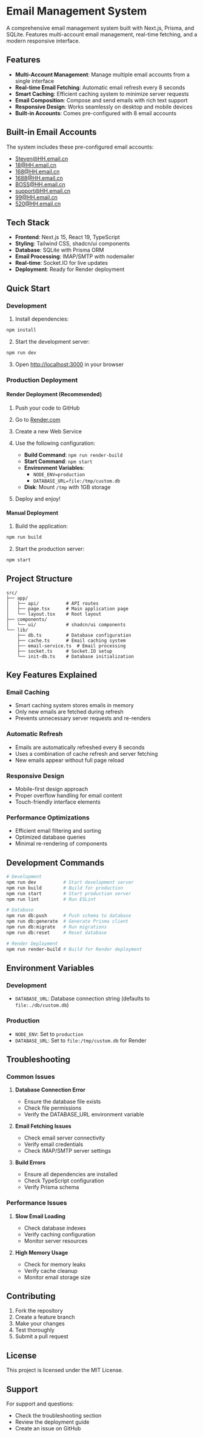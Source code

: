 # Email Management System

A comprehensive email management system built with Next.js, Prisma, and SQLite. Features multi-account email management, real-time fetching, and a modern responsive interface.

## Features

- **Multi-Account Management**: Manage multiple email accounts from a single interface
- **Real-time Email Fetching**: Automatic email refresh every 8 seconds
- **Smart Caching**: Efficient caching system to minimize server requests
- **Email Composition**: Compose and send emails with rich text support
- **Responsive Design**: Works seamlessly on desktop and mobile devices
- **Built-in Accounts**: Comes pre-configured with 8 email accounts

## Built-in Email Accounts

The system includes these pre-configured email accounts:
- Steven@HH.email.cn
- 18@HH.email.cn
- 168@HH.email.cn
- 1688@HH.email.cn
- BOSS@HH.email.cn
- support@HH.email.cn
- 99@HH.email.cn
- 520@HH.email.cn

## Tech Stack

- **Frontend**: Next.js 15, React 19, TypeScript
- **Styling**: Tailwind CSS, shadcn/ui components
- **Database**: SQLite with Prisma ORM
- **Email Processing**: IMAP/SMTP with nodemailer
- **Real-time**: Socket.IO for live updates
- **Deployment**: Ready for Render deployment

## Quick Start

### Development

1. Install dependencies:
```bash
npm install
```

2. Start the development server:
```bash
npm run dev
```

3. Open [http://localhost:3000](http://localhost:3000) in your browser

### Production Deployment

#### Render Deployment (Recommended)

1. Push your code to GitHub
2. Go to [Render.com](https://render.com)
3. Create a new Web Service
4. Use the following configuration:
   - **Build Command**: `npm run render-build`
   - **Start Command**: `npm start`
   - **Environment Variables**:
     - `NODE_ENV=production`
     - `DATABASE_URL=file:/tmp/custom.db`
   - **Disk**: Mount `/tmp` with 1GB storage

5. Deploy and enjoy!

#### Manual Deployment

1. Build the application:
```bash
npm run build
```

2. Start the production server:
```bash
npm start
```

## Project Structure

```
src/
├── app/
│   ├── api/          # API routes
│   ├── page.tsx      # Main application page
│   └── layout.tsx    # Root layout
├── components/
│   └── ui/           # shadcn/ui components
└── lib/
    ├── db.ts         # Database configuration
    ├── cache.ts      # Email caching system
    ├── email-service.ts  # Email processing
    ├── socket.ts     # Socket.IO setup
    └── init-db.ts    # Database initialization
```

## Key Features Explained

### Email Caching
- Smart caching system stores emails in memory
- Only new emails are fetched during refresh
- Prevents unnecessary server requests and re-renders

### Automatic Refresh
- Emails are automatically refreshed every 8 seconds
- Uses a combination of cache refresh and server fetching
- New emails appear without full page reload

### Responsive Design
- Mobile-first design approach
- Proper overflow handling for email content
- Touch-friendly interface elements

### Performance Optimizations
- Efficient email filtering and sorting
- Optimized database queries
- Minimal re-rendering of components

## Development Commands

```bash
# Development
npm run dev          # Start development server
npm run build        # Build for production
npm run start        # Start production server
npm run lint         # Run ESLint

# Database
npm run db:push      # Push schema to database
npm run db:generate  # Generate Prisma client
npm run db:migrate   # Run migrations
npm run db:reset     # Reset database

# Render Deployment
npm run render-build # Build for Render deployment
```

## Environment Variables

### Development
- `DATABASE_URL`: Database connection string (defaults to `file:./db/custom.db`)

### Production
- `NODE_ENV`: Set to `production`
- `DATABASE_URL`: Set to `file:/tmp/custom.db` for Render

## Troubleshooting

### Common Issues

1. **Database Connection Error**
   - Ensure the database file exists
   - Check file permissions
   - Verify the DATABASE_URL environment variable

2. **Email Fetching Issues**
   - Check email server connectivity
   - Verify email credentials
   - Check IMAP/SMTP server settings

3. **Build Errors**
   - Ensure all dependencies are installed
   - Check TypeScript configuration
   - Verify Prisma schema

### Performance Issues

1. **Slow Email Loading**
   - Check database indexes
   - Verify caching configuration
   - Monitor server resources

2. **High Memory Usage**
   - Check for memory leaks
   - Verify cache cleanup
   - Monitor email storage size

## Contributing

1. Fork the repository
2. Create a feature branch
3. Make your changes
4. Test thoroughly
5. Submit a pull request

## License

This project is licensed under the MIT License.

## Support

For support and questions:
- Check the troubleshooting section
- Review the deployment guide
- Create an issue on GitHub